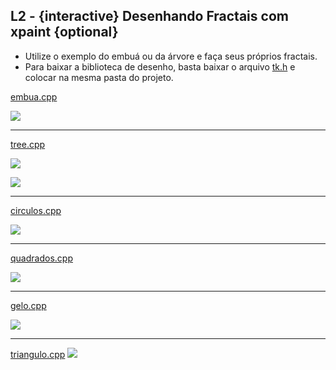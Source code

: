 ## L2 - {interactive} Desenhando Fractais com xpaint {optional}


- Utilize o exemplo do embuá ou da árvore e faça seus próprios fractais.
- Para baixar a biblioteca de desenho, basta baixar o arquivo [tk.h](https://raw.githubusercontent.com/senapk/xpaint/master/xpaint.h) e colocar na mesma pasta do projeto.

[embua.cpp](solver_embua.cpp)

![](img_embua.png)

___
[tree.cpp](solver_tree.cpp)

![](img_tree_pb.png)

![](img_tree.png)

___
[circulos.cpp](solver_circulos.cpp)

![](img_circulos.png)

___
[quadrados.cpp](solver_quadrados.cpp)

![](img_quadrados.png)

___
[gelo.cpp](solver_gelo.cpp)

![](img_gelo.png)

___
[triangulo.cpp](solver_triangulo.cpp)
![](img_triangulo.png)